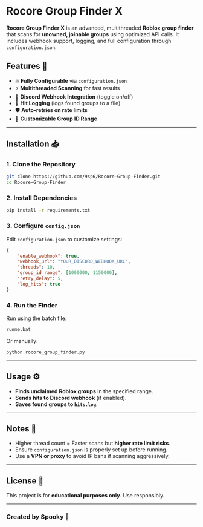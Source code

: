 # Rocore Group Finder X

**Rocore Group Finder X** is an advanced, multithreaded **Roblox group finder** that scans for **unowned, joinable groups** using optimized API calls. It includes webhook support, logging, and full configuration through `configuration.json`.

## Features 🚀
- 🔥 **Fully Configurable** via `configuration.json`
- ⚡ **Multithreaded Scanning** for fast results
- 📡 **Discord Webhook Integration** (toggle on/off)
- 📜 **Hit Logging** (logs found groups to a file)
- 🛡️ **Auto-retries on rate limits**
- 🏹 **Customizable Group ID Range**

---
## Installation 📥
### **1. Clone the Repository**
```sh
git clone https://github.com/9sp6/Rocore-Group-Finder.git
cd Rocore-Group-Finder
```

### **2. Install Dependencies**
```sh
pip install -r requirements.txt
```

### **3. Configure `config.json`**
Edit `configuration.json` to customize settings:
```json
{
    "enable_webhook": true,
    "webhook_url": "YOUR_DISCORD_WEBHOOK_URL",
    "threads": 10,
    "group_id_range": [1000000, 1150000],
    "retry_delay": 5,
    "log_hits": true
}
```

### **4. Run the Finder**
Run using the batch file:
```sh
runme.bat
```
Or manually:
```sh
python rocore_group_finder.py
```

---
## Usage ⚙️
- **Finds unclaimed Roblox groups** in the specified range.
- **Sends hits to Discord webhook** (if enabled).
- **Saves found groups to `hits.log`**.

---
## Notes 📝
- Higher thread count = Faster scans but **higher rate limit risks**.
- Ensure `configuration.json` is properly set up before running.
- Use a **VPN or proxy** to avoid IP bans if scanning aggressively.

---
## License 📜
This project is for **educational purposes only**. Use responsibly.

---
### Created by **Spooky** 👻

